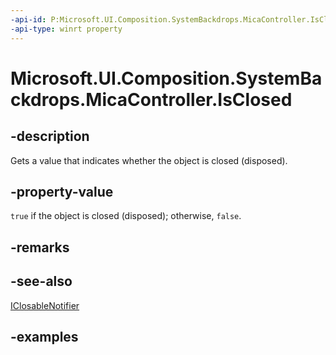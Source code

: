 ```yaml
---
-api-id: P:Microsoft.UI.Composition.SystemBackdrops.MicaController.IsClosed
-api-type: winrt property
---
```


# Microsoft.UI.Composition.SystemBackdrops.MicaController.IsClosed

<!--
public bool IsClosed { get; }
-->


## -description

Gets a value that indicates whether the object is closed (disposed).

## -property-value

`true` if the object is closed (disposed); otherwise, `false`.

## -remarks

## -see-also

[IClosableNotifier](../microsoft.ui/iclosablenotifier.md)

## -examples


